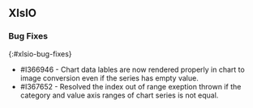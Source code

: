 ## XlsIO

### Bug Fixes
{:#xlsio-bug-fixes}

* \#I366946 - Chart data lables are now rendered properly in chart to image conversion even if the series has empty value.
* \#I367652 - Resolved the index out of range exeption thrown if the category and value axis ranges of chart series is not equal.
